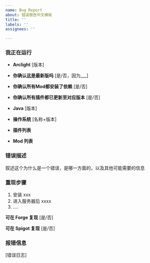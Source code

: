 ```yaml
---
name: Bug Report
about: 错误报告中文模板
title: ''
labels: ''
assignees: ''

---
```


<!-- 在这个尖括号中的内容为注释，无需删除 -->
<!-- 提交的信息请不要放在尖括号内，否则是看不到的 -->

### 我正在运行

* **Arclight** [版本] <!-- 在 Arclight 启动时会打印版本，示例 arclight-1.15.2-1.0.3-SNAPSHOT-9455d03 -->

* **你确认这是最新版吗** [是/否，因为___]
<!-- 最新的构建版本可以在 https://ci.appveyor.com/project/IzzelAliz/arclight/build/artifacts 下载
     你所汇报的问题很可能已经修复
     如果你确实用不了最新版，请简述为什么 -->

* **你确认所有Mod都安装了依赖** [是/否]

* **你确认所有插件都已更新至对应版本** [是/否]
<!-- 市面上大多数整合包，特别是较老版本（1.12.2）的整合包，其自带的插件都无法在高版本环境下运行 -->

* **Java** [版本] <!-- 在命令行中键入 java -version 后可以获取版本 -->

* **操作系统** [名称+版本]

* **插件列表** <!-- 输入 /plugins 指令 -->

* **Mod 列表** <!-- 输入 /forge mods 指令 -->


### 错误描述

<!-- 请尽可能详细。对于描述，请假设开发者不知道 mod 是干什么的。
     如果可以的话，在安装尽可能少的 mod 的情况下复现它 -->

叙述这个为什么是一个错误，是哪一方面的，以及其他可能需要的信息

### 重现步骤

1. 安装 xxx
2. 进入服务器后 xxxx
3. ....

<!-- 如果这是 Mod 相关的问题，可以帮助我们在仅安装了 Forge 的环境下测试 -->
**可在 Forge 复现** [是/否]

<!-- 如果这是插件相关的问题，可以帮助我们在纯净的 Spigot 环境下测试 -->
**可在 Spigot 复现** [是/否]

### 报错信息

[错误日志]

<!-- 日志位于服务器文件夹的 /logs 目录下，名称为 latest.log -->
<!-- 服务器关闭后，将该文件中内容全部复制，上传至 https://paste.ubuntu.com/ 网站，提交后将链接附在下方即可 -->

<!-- 如果上面的网站打不开，可以将以下几行代码粘贴至 [错误日志]，并将日志文本复制进去

<details><pre>
[日志请粘贴于此处]
</pre></details>

-->
